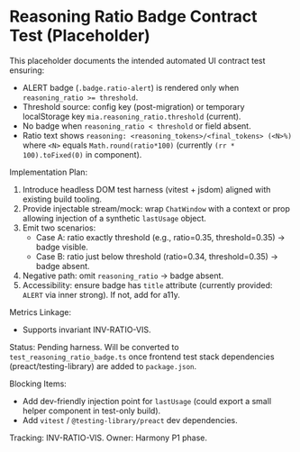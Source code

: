 # Reasoning Ratio Badge Contract Test (Placeholder)

This placeholder documents the intended automated UI contract test ensuring:

- ALERT badge (`.badge.ratio-alert`) is rendered only when `reasoning_ratio >= threshold`.
- Threshold source: config key (post-migration) or temporary localStorage key `mia.reasoning_ratio.threshold` (current).
- No badge when `reasoning_ratio < threshold` or field absent.
- Ratio text shows `reasoning: <reasoning_tokens>/<final_tokens> (<N>%)` where `<N>` equals `Math.round(ratio*100)` (currently `(rr * 100).toFixed(0)` in component).

Implementation Plan:
1. Introduce headless DOM test harness (vitest + jsdom) aligned with existing build tooling.
2. Provide injectable stream/mock: wrap `ChatWindow` with a context or prop allowing injection of a synthetic `lastUsage` object.
3. Emit two scenarios:
   - Case A: ratio exactly threshold (e.g., ratio=0.35, threshold=0.35) → badge visible.
   - Case B: ratio just below threshold (ratio=0.34, threshold=0.35) → badge absent.
4. Negative path: omit `reasoning_ratio` → badge absent.
5. Accessibility: ensure badge has `title` attribute (currently provided: `ALERT` via inner strong). If not, add for a11y.

Metrics Linkage:
- Supports invariant INV-RATIO-VIS.

Status: Pending harness. Will be converted to `test_reasoning_ratio_badge.ts` once frontend test stack dependencies (preact/testing-library) are added to `package.json`.

Blocking Items:
- Add dev-friendly injection point for `lastUsage` (could export a small helper component in test-only build).
- Add `vitest` / `@testing-library/preact` dev dependencies.

Tracking: INV-RATIO-VIS.
Owner: Harmony P1 phase.